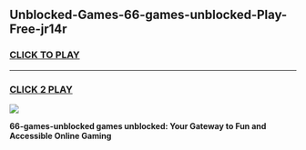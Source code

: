 
## Unblocked-Games-66-games-unblocked-Play-Free-jr14r
<h3>
<a href="https://premium76.site?title=66-games-unblocked&ref=22A">CLICK TO PLAY</a></h3>
<hr>

<h3>
<a href="https://premium76.site?title=66-games-unblocked&ref=22A">CLICK 2 PLAY</a>
  
</h3>

<a href="https://premium76.site?title=66-games-unblocked&ref=22A"><img src="https://clearcache.store/games.png"></a>


**66-games-unblocked games unblocked: Your Gateway to Fun and Accessible Online Gaming**
